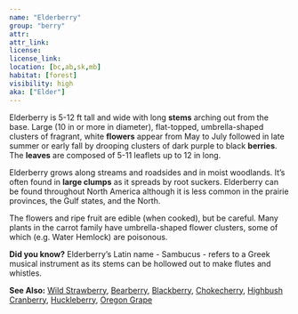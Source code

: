 ```yaml
---
name: "Elderberry"
group: "berry"
attr: 
attr_link: 
license: 
license_link: 
location: [bc,ab,sk,mb]
habitat: [forest]
visibility: high 
aka: ["Elder"]
---
```

Elderberry is 5-12 ft tall and wide with long **stems** arching out from the base. Large (10 in or more in diameter), flat-topped, umbrella-shaped clusters of fragrant, white **flowers** appear from May to July followed in late summer or early fall by drooping clusters of dark purple to black **berries**. The **leaves** are composed of 5-11 leaflets up to 12 in long.

Elderberry grows along streams and roadsides and in moist woodlands. It’s often found in **large clumps** as it spreads by root suckers. Elderberry can be found throughout  North America although it is less common in the prairie provinces, the Gulf states, and the North.

The flowers and ripe fruit are edible (when cooked), but be careful. Many plants in the carrot family have umbrella-shaped flower clusters, some of which (e.g. Water Hemlock) are poisonous.

**Did you know?** Elderberry’s Latin name - Sambucus - refers to a Greek musical instrument as its stems can be hollowed out to make flutes and whistles.

<!-- generated, do not edit -->
**See Also:**
[Wild Strawberry](/plants/wildstraw),
[Bearberry](/trees/bear),
[Blackberry](/trees/black),
[Chokecherry](/trees/choke),
[Highbush Cranberry](/trees/hicran),
[Huckleberry](/trees/huck),
[Oregon Grape](/trees/orgrape)
